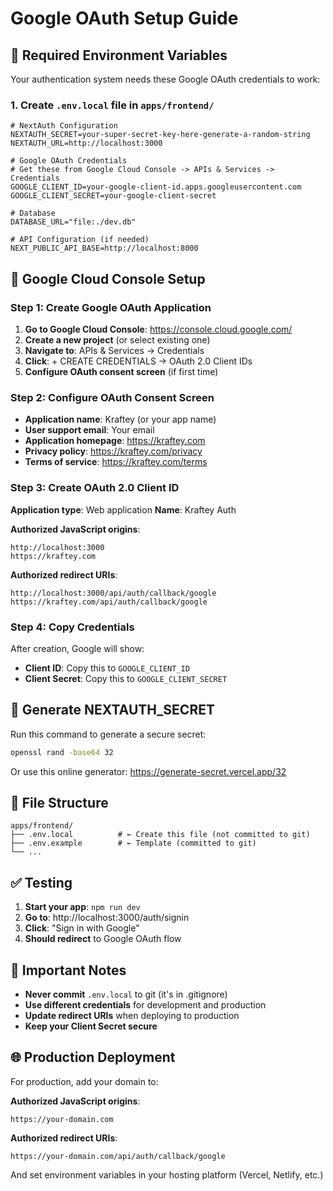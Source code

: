 # Google OAuth Setup Guide

## 🔧 Required Environment Variables

Your authentication system needs these Google OAuth credentials to work:

### 1. Create `.env.local` file in `apps/frontend/`

```env
# NextAuth Configuration
NEXTAUTH_SECRET=your-super-secret-key-here-generate-a-random-string
NEXTAUTH_URL=http://localhost:3000

# Google OAuth Credentials
# Get these from Google Cloud Console -> APIs & Services -> Credentials
GOOGLE_CLIENT_ID=your-google-client-id.apps.googleusercontent.com
GOOGLE_CLIENT_SECRET=your-google-client-secret

# Database
DATABASE_URL="file:./dev.db"

# API Configuration (if needed)
NEXT_PUBLIC_API_BASE=http://localhost:8000
```

## 🚀 Google Cloud Console Setup

### Step 1: Create Google OAuth Application

1. **Go to Google Cloud Console**: https://console.cloud.google.com/
2. **Create a new project** (or select existing one)
3. **Navigate to**: APIs & Services → Credentials
4. **Click**: + CREATE CREDENTIALS → OAuth 2.0 Client IDs
5. **Configure OAuth consent screen** (if first time)

### Step 2: Configure OAuth Consent Screen

- **Application name**: Kraftey (or your app name)
- **User support email**: Your email
- **Application homepage**: https://kraftey.com
- **Privacy policy**: https://kraftey.com/privacy
- **Terms of service**: https://kraftey.com/terms

### Step 3: Create OAuth 2.0 Client ID

**Application type**: Web application
**Name**: Kraftey Auth

**Authorized JavaScript origins**:
```
http://localhost:3000
https://kraftey.com
```

**Authorized redirect URIs**:
```
http://localhost:3000/api/auth/callback/google
https://kraftey.com/api/auth/callback/google
```

### Step 4: Copy Credentials

After creation, Google will show:
- **Client ID**: Copy this to `GOOGLE_CLIENT_ID`
- **Client Secret**: Copy this to `GOOGLE_CLIENT_SECRET`

## 🔐 Generate NEXTAUTH_SECRET

Run this command to generate a secure secret:

```bash
openssl rand -base64 32
```

Or use this online generator: https://generate-secret.vercel.app/32

## 📁 File Structure

```
apps/frontend/
├── .env.local          # ← Create this file (not committed to git)
├── .env.example        # ← Template (committed to git)
└── ...
```

## ✅ Testing

1. **Start your app**: `npm run dev`
2. **Go to**: http://localhost:3000/auth/signin
3. **Click**: "Sign in with Google"
4. **Should redirect** to Google OAuth flow

## 🚨 Important Notes

- **Never commit** `.env.local` to git (it's in .gitignore)
- **Use different credentials** for development and production
- **Update redirect URIs** when deploying to production
- **Keep your Client Secret secure**

## 🌐 Production Deployment

For production, add your domain to:

**Authorized JavaScript origins**:
```
https://your-domain.com
```

**Authorized redirect URIs**:
```
https://your-domain.com/api/auth/callback/google
```

And set environment variables in your hosting platform (Vercel, Netlify, etc.)





